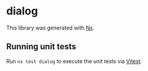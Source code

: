 # dialog

This library was generated with [Nx](https://nx.dev).

## Running unit tests

Run `nx test dialog` to execute the unit tests via [Vitest](https://vitest.dev/).
